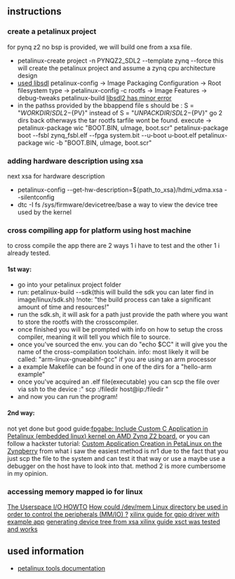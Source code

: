 
## instructions
### create a petalinux project 
for pynq z2 no bsp is provided, we will build one from a xsa file.
- petalinux-create project -n PYNQZ2_SDL2 --template zynq --force
this will create the petalinux project and assume a zynq cpu architecture design
- [used libsdl](https://layers.openembedded.org/layerindex/recipe/54064/)
petalinux-config -> Image Packaging Configuration -> Root filesystem type
-> petalinux-config -c rootfs -> Image Features -> debug-tweaks
petalinux-build
[libsdl2 has minor error](https://layers.openembedded.org/layerindex/recipe/5881/)
- in the pathss provided by the bbappend file s should be : S = "${WORKDIR}/SDL2-${PV}" instead of S = "${UNPACKDIR}/SDL2-${PV}"
go 2 dirs back otherways the tar rootfs tarfile wont be found. 
execute -> petalinux-package wic "BOOT.BIN, uImage, boot.scr"
petalinux-package boot --fsbl zynq_fsbl.elf --fpga system.bit --u-boot u-boot.elf
petalinux-package wic -b "BOOT.BIN, uImage, boot.scr"
### adding hardware description using xsa
next xsa for hardware description
- petalinux-config --get-hw-description=${path_to_xsa}/hdmi_vdma.xsa --silentconfig
- dtc -I fs /sys/firmware/devicetree/base
a way to view the device tree used by the kernel
### 

### cross compiling app for platform using host machine
to cross compile the app there are 2 ways 1 i have to test and the other 1 i already tested.
#### 1st way:
- go into your petalinux project folder
- run: petalinux-build --sdk(this will build the sdk you can later find in image/linux/sdk.sh)
    !note: "the build process can take a significant amount of time and resources!"
- run the sdk.sh, it will ask for a path just provide the path where you want to store the rootfs with the crosscompiler.
- once finished you will be prompted with info on how to setup the cross compiler, meaning it will tell you which file to source.
- once you've sourced the env. you can do "echo $CC" it will give you the name of the cross-compilation toolchain.
    info: most likely it will be called: "arm-linux-gnueabihf-gcc" if you are using an arm processor
- a example Makefile can be found in one of the dirs for a "hello-arm example"
- once you've acquired an .elf file(executable) you can scp the file over via ssh to the device :" scp :/filedir host@ip:/filedir "
- and now you can run the program!
#### 2nd way:
not yet done but good guide:[fpgabe: Include Custom C Application in Petalinux (embedded linux) kernel on AMD Zynq Z2 board.](https://www.youtube.com/watch?v=6aZSQN7_94Q) 
or you can follow a hackster tutorial: [Custom Application Creation in PetaLinux on the Zynqberry](https://www.hackster.io/news/custom-application-creation-in-petalinux-on-the-zynqberry-c946ec2f32f5)
from what i saw the easiest method is nr1 due to the fact that you just scp the file to the system and can test it that way or use a maybe use a debugger on the host have to look into that.
method 2 is more cumbersome in my opinion.

### accessing memory mapped io for linux
[The Userspace I/O HOWTO](https://www.kernel.org/doc/html/latest/driver-api/uio-howto.html)
[How could /dev/mem Linux directory be used in order to control the peripherals (MM/IO) ?](https://www.reddit.com/r/embeddedlinux/comments/s45cen/how_could_devmem_linux_directory_be_used_in_order/)
[xilinx guide for gpio driver with example app](https://xilinx-wiki.atlassian.net/wiki/spaces/A/pages/18842398/Linux+GPIO+Driver)
[generating device tree from xsa xilinx guide xsct was tested and works](https://xilinx-wiki.atlassian.net/wiki/spaces/A/pages/18842279/Build+Device+Tree+Blob)



## used information
- [petalinux tools documentation](https://docs.amd.com/r/en-US/ug1144-petalinux-tools-reference-guide/petalinux-create-Command-Line-Options)
